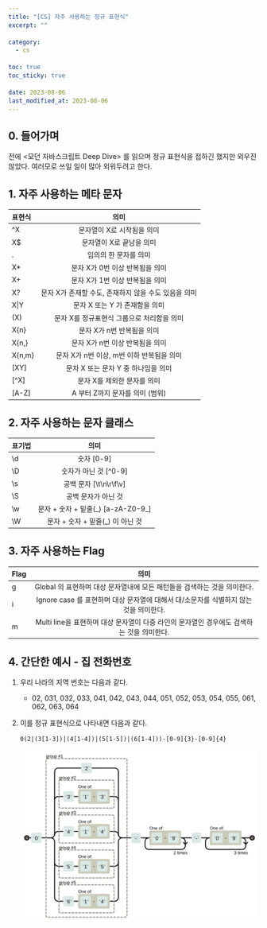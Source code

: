 ```yaml
---
title: "[CS] 자주 사용하는 정규 표현식"
excerpt: ""

category:
  - cs

toc: true
toc_sticky: true

date: 2023-08-06
last_modified_at: 2023-08-06
---
```


## 0. 들어가며

전에 \<모던 자바스크립트 Deep Dive\> 를 읽으며 정규 표현식을 접하긴 했지만 외우진 않았다.
여러모로 쓰일 일이 많아 외워두려고 한다.

## 1. 자주 사용하는 메타 문자

|표현식|의미|
|:----|:----------------------:|
|^X|문자열이 X로 시작됨을 의미|
|X$|문자열이 X로 끝남을 의미|
|.|임의의 한 문자를 의미|
|X*|문자 X가 0번 이상 반복됨을 의미|
|X+|문자 X가 1번 이상 반복됨을 의미|
|X?|문자 X가 존재할 수도, 존재하지 않을 수도 있음을 의미|
|X\|Y|문자 X 또는 Y 가 존재함을 의미|
|(X)|문자 X를 정규표현식 그룹으로 처리함을 의미|
|X\{n\}|문자 X가 n번 반복됨을 의미|
|X\{n,\}|문자 X가 n번 이상 반복됨을 의미|
|X\{n,m\}|문자 X가 n번 이상, m번 이하 반복됨을 의미|
|\[XY\]|문자 X 또는 문자 Y 중 하나임을 의미|
|\[^X\]|문자 X를 제외한 문자를 의미|
|\[A-Z\]|A 부터 Z까지 문자를 의미 (범위)|


## 2. 자주 사용하는 문자 클래스

|표기법|의미|
|:----|:--------------------:|
|\\d|숫자 [0-9] |
|\\D|숫자가 아닌 것 [^0-9] |
|\\s|공백 문자 [\\t\\n\\r\\f\\v] |
|\\S|공백 문자가 아닌 것 |
|\\w|문자 + 숫자 + 밑줄(_) [a-zA-Z0-9\_] |
|\\W|문자 + 숫자 + 밑줄(_) 이 아닌 것 |

## 3. 자주 사용하는 Flag

|Flag|의미|
|:----|:----:|
|g|Global 의 표현하며 대상 문자열내에 모든 패턴들을 검색하는 것을 의미한다.|
|i|Ignore case 를 표현하며 대상 문자열에 대해서 대/소문자를 식별하지 않는 것을 의미한다.|
|m|Multi line을 표현하며 대상 문자열이 다중 라인의 문자열인 경우에도 검색하는 것을 의미한다. |


## 4. 간단한 예시 - 집 전화번호
1. 우리 나라의 지역 번호는 다음과 같다.
    - 02, 031, 032, 033, 041, 042, 043, 044, 051, 052, 053, 054, 055, 061, 062, 063, 064
2. 이를 정규 표현식으로 나타내면 다음과 같다.

    ```
    0(2|(3[1-3])|(4[1-4])|(5[1-5])|(6[1-4]))-[0-9]{3}-[0-9]{4}
    ```

    ![img](/assets/images/cs-regex.svg)